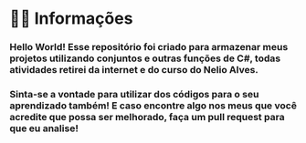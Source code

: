 # 🙆‍♀️ Informações


### Hello World! Esse repositório foi criado para armazenar meus projetos utilizando conjuntos e outras funções de C#, todas atividades retirei da internet e do curso do Nelio Alves. 
### Sinta-se a vontade para utilizar dos códigos para o seu aprendizado também! E caso encontre algo nos meus que você acredite que possa ser melhorado, faça um pull request para que eu analise!
